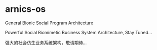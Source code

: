 # arnics-os
General Bionic Social Program Architecture

Powerful Social Biomimetic Business System Architecture, Stay Tuned...

强大的社会仿生业务系统架构，敬请期待...